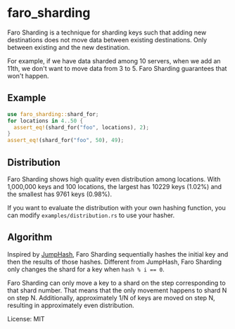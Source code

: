 # faro_sharding

Faro Sharding is a technique for sharding keys such that adding new destinations does not move data between existing destinations. Only between existing and the new destination.

For example, if we have data sharded among 10 servers, when we add an 11th, we don't want to move data from 3 to 5. Faro Sharding guarantees that won't happen.

## Example
```rust
use faro_sharding::shard_for;
for locations in 4..50 {
  assert_eq!(shard_for("foo", locations), 2);
}
assert_eq!(shard_for("foo", 50), 49);
```

## Distribution

Faro Sharding shows high quality even distribution among locations. With 1,000,000 keys and 100 locations, the largest has 10229 keys (1.02%) and the smallest has 9761 keys (0.98%).

If you want to evaluate the distribution with your own hashing function, you can modify `examples/distribution.rs` to use your hasher.

## Algorithm

Inspired by [JumpHash](https://arxiv.org/abs/1406.2294), Faro Sharding sequentially hashes the initial key and then the results of those hashes. Different from JumpHash, Faro Sharding only changes the shard for a key when `hash % i == 0`.

Faro Sharding can only move a key to a shard on the step corresponding to that shard number. That means that the only movement happens to shard N on step N. Additionally, approximately 1/N of keys are moved on step N, resulting in approximately even distribution.

License: MIT
